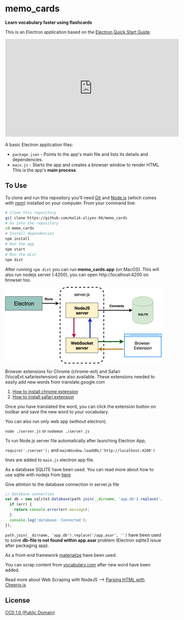 # memo_cards

**Learn vocabulary faster using flashcards**

This is an Electron application based on the [Electron Quick Start Guide](https://github.com/electron/electron-quick-start).

<iframe width="560" height="315" src="https://www.youtube.com/embed/FPTfWYo9O4E" frameborder="0" allow="accelerometer; autoplay; encrypted-media; gyroscope; picture-in-picture" allowfullscreen></iframe>

A basic Electron application files:

- `package.json` - Points to the app's main file and lists its details and dependencies.
- `main.js` - Starts the app and creates a browser window to render HTML. This is the app's **main process**.

## To Use

To clone and run this repository you'll need [Git](https://git-scm.com) and [Node.js](https://nodejs.org/en/download/) (which comes with [npm](http://npmjs.com)) installed on your computer. From your command line:

```bash
# Clone this repository
git clone https://github.com/malik-aliyev-94/memo_cards
# Go into the repository
cd memo_cards
# Install dependencies
npm install
# Run the app
npm start
# Run the dist
npm dist
```

After running `npm dist` you can run **memo_cards.app** (on MacOS). This will also run nodejs server (:4200), you can open http://localhost:4200 on browser too. 


![Application](app/images/memo_cards.png)

Browser extensions for Chrome (chrome-ext) and Safari (VocaExt.safariextension) are also available. 
These extensions needed to easily add new words from translate.google.com

1. [How to install chrome extension](https://youtu.be/9ohZIh-nSyU)
2. [How to install safari extension](https://youtu.be/O1vm1kRP25I)

Once you have translated the word, you can click the extension button on toolbar and save the new word to your vocabulary. 

You can also run only web app (without electron). 

`node ./server.js` or `nodemon ./server.js`

To run Node.js server file automatically after launching Electron App, 

`require('./server');` and `mainWindow.loadURL('http://localhost:4200')`

lines are added to `main.js` electron app file.

As a database SQLITE have been used. You can read more about how to use sqlite with nodejs from [here](http://www.sqlitetutorial.net/sqlite-nodejs/)


Give attntion to the database connection in server.js file

```javascript
// Database connection
var db = new sqlite3.Database(path.join(__dirname, 'app.db').replace('/app.asar', ''), (err) => {
  if (err) {
    return console.error(err.message);
  }
  console.log('database: Connected');
});
```

`path.join(__dirname, 'app.db').replace('/app.asar', '')` have been used to solve **db-file is not found within app.asar** problem (Electron sqlite3 issue after packaging app).

As a front-end framework [materialize](http://materializecss.com/) have been used.

You can scrap content from [vocabulary.com](https://www.vocabulary.com) after new word have been added. 

Read more about Web Scraping with NodeJS --> [Parsing HTML with Cheerio.js](https://medium.freecodecamp.org/the-ultimate-guide-to-web-scraping-with-node-js-daa2027dcd3)

## License

[CC0 1.0 (Public Domain)](LICENSE.md)
